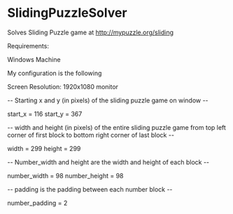 # SlidingPuzzleSolver
Solves Sliding Puzzle game at http://mypuzzle.org/sliding


Requirements:

Windows Machine

My configuration is the following

Screen Resolution: 1920x1080 monitor 

-- Starting x and y (in pixels) of the sliding puzzle game on window --

start_x = 116
start_y = 367

-- width and height (in pixels) of the entire sliding puzzle game from top left corner of first block to bottom right corner of last block --

width = 299
height = 299

-- Number_width and height are the width and height of each block --

number_width = 98
number_height = 98

-- padding is the padding between each number block --

number_padding = 2
